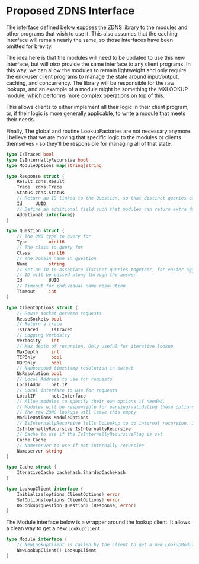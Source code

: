# Proposed ZDNS Interface 

The interface defined below exposes the ZDNS library to the modules and other programs that wish to use it. This also assumes that the caching interface will remain nearly the same, so those interfaces have been omitted for brevity.

The idea here is that the modules will need to be updated to use this new interface, but will _also_ provide the same interface to any client programs. In this way, we can allow the modules to remain lightweight and only require the end-user client programs to manage the state around input/output, caching, and concurrency. The library will be responsible for the raw lookups, and an example of a module might be something the MXLOOKUP module, which performs more complex operations on top of this. 

This allows clients to either implement all their logic in their client program, or, if their logic is more generally applicable, to write a module that meets their needs.

Finally, The global and routine LookupFactories are not necessary anymore. I believe that we are moving that specific logic to the modules or clients themselves - so they'll be responsible for managing all of that state.


```go
type IsTraced bool
type IsInternallyRecursive bool
type ModuleOptions map[string]string

type Response struct {
    Result zdns.Result
    Trace  zdns.Trace
    Status zdns.Status
    // Return an ID linked to the Question, so that distinct queries can be linked.
    Id     UUID
    // Define an additional field such that modules can return extra data as needed.
    Additional interface{}
}

type Question struct {
    // The DNS type to query for
	Type        uint16
    // The class to query for
	Class       uint16
    // The Domain name in question
	Name        string
    // Set an ID to associate distinct queries together, for easier aggregation
    // ID will be passed along through the answer.
    Id          UUID
    // Timeout for individual name resolution
    Timeout     int
}

type ClientOptions struct {
    // Reuse socket between requests
    ReuseSockets bool
    // Return a trace
    IsTraced     IsTraced
    // Logging Verbosity
    Verbosity    int
    // Max depth of recursion. Only useful for iterative lookup
    MaxDepth     int
    TCPOnly      bool
    UDPOnly      bool
    // Nanosecond timestamp resolution in output
    NsResolution bool
    // Local Address to use for requests
    LocalAddr    net.IP
    // Local interface to use for requests
    LocalIF      net.Interface
    // Allow modules to specify their own options if needed.
    // Modules will be responsible for parsing/validating these options.
    // The raw ZDNS lookups will leave this empty
    ModuleOptions ModuleOptions
    // IsInternallyRecursive tells DoLookup to do internal recursion. If true, uses cache. If false, uses nameserver.
    IsInternallyRecursive IsInternallyRecursive
    // Cache to use if the IsInternallyRecursiveFlag is set
    Cache Cache
    // Nameserver to use if not internally recursive
    Nameserver string
}

type Cache struct {
	IterativeCache cachehash.ShardedCacheHash
}

type LookupClient interface {
	Initialize(options ClientOptions) error
    SetOptions(options ClientOptions) error
	DoLookup(question Question) (Response, error)
}
```

The Module interface below is a wrapper around the lookup client. It allows a clean way to get a new `LookupClient`.

```go
type Module interface {
	// NewLookupClient is called by the client to get a new LookupModule
	NewLookupClient() LookupClient
}
```
